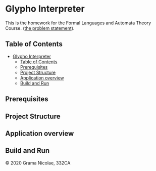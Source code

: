 # Glypho Interpreter

This is the homework for the Formal Languages and Automata Theory Course. ([the problem statement](./problem_statement.pdf)).

## Table of Contents

- [Glypho Interpreter](#glypho-interpreter)
  - [Table of Contents](#table-of-contents)
  - [Prerequisites](#prerequisites)
  - [Project Structure](#project-structure)
  - [Application overview](#application-overview)
  - [Build and Run](#build-and-run)

## Prerequisites

## Project Structure

## Application overview

## Build and Run

© 2020 Grama Nicolae, 332CA
